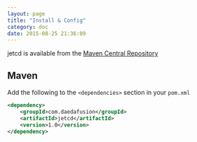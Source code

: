 ```yaml
---
layout: page
title: "Install & Config"
category: doc
date: 2015-08-25 21:36:09
---
```


jetcd is available from the [Maven Central Repository](https://search.maven.org)

## Maven

Add the following to the `<dependencies>` section in your `pom.xml`

```xml
<dependency>
    <groupId>com.daedafusion</groupId>
    <artifactId>jetcd</artifactId>
    <version>1.0</version>
</dependency>
```
